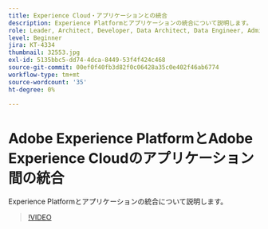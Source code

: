 ```yaml
---
title: Experience Cloud・アプリケーションとの統合
description: Experience Platformとアプリケーションの統合について説明します。
role: Leader, Architect, Developer, Data Architect, Data Engineer, Admin, User
level: Beginner
jira: KT-4334
thumbnail: 32553.jpg
exl-id: 5135bbc5-dd74-4dca-8449-53f4f424c468
source-git-commit: 00ef0f40fb3d82f0c06428a35c0e402f46ab6774
workflow-type: tm+mt
source-wordcount: '35'
ht-degree: 0%

---
```


# Adobe Experience PlatformとAdobe Experience Cloudのアプリケーション間の統合

Experience Platformとアプリケーションの統合について説明します。

>[!VIDEO](https://video.tv.adobe.com/v/32553?learn=on)


